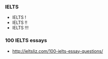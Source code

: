 ### IELTS

- IELTS !
- IELTS !!
- IELTS !!!

### 100 IELTS essays

- http://ieltsliz.com/100-ielts-essay-questions/
